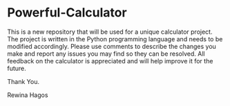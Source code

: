 # Powerful-Calculator
This is a new repository that will be used for a unique calculator project. The project is written in the Python programming language
and needs to be modified accordingly. Please use comments to describe the changes you make and report any issues you may find so they can be resolved. All feedback on the calculator is appreciated and will help improve it for the future.

Thank You.

Rewina Hagos
